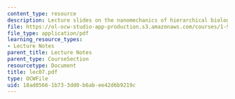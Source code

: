 ```yaml
---
content_type: resource
description: Lecture slides on the nanomechanics of hierarchical biological materials.
file: https://ol-ocw-studio-app-production.s3.amazonaws.com/courses/1-978-from-nano-to-macro-introduction-to-atomistic-modeling-techniques-january-iap-2007/18ad05661b733dd0b6abee42d6b9219c_lec07.pdf
file_type: application/pdf
learning_resource_types:
- Lecture Notes
parent_title: Lecture Notes
parent_type: CourseSection
resourcetype: Document
title: lec07.pdf
type: OCWFile
uid: 18ad0566-1b73-3dd0-b6ab-ee42d6b9219c
---
```

